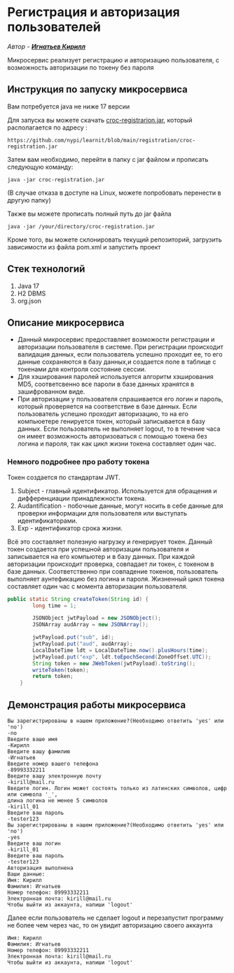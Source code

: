 # Регистрация и авторизация пользователей

*Автор - **[Игнатьев Кирилл](https://github.com/goldenchest19)***

Микросервис реализует регистрацию и авторизацию пользователя, с возможность авторизации по токену без пароля

## Инструкция по запуску микросервиса
Вам потребуется java не ниже 17 версии

Для запуска вы можете скачать [croc-registrarion.jar](https://github.com/nypi/learnit/raw/main/registration/croc-registration.jar), который располагается по адресу :
```
https://github.com/nypi/learnit/blob/main/registration/croc-registration.jar
```
Затем вам необходимо, перейти в папку с jar файлом и прописать следующую команду:
```
java -jar croc-registration.jar
```
(В случае отказа в доступе на Linux, можете попробовать перенести в другую папку)

Также вы можете прописать полный путь до jar файла
```
java -jar /your/directory/croc-registration.jar
``` 
Кроме того, вы можете склонировать текущий репозиторий, загрузить зависимости из файла pom.xml и запустить проект


## Стек технологий
  1.  Java 17 
  2.  H2 DBMS
  3.  org.json


## Описание микросервиса

* Данный микросервис предоставляет возможости регистрации и авторизации пользователя в системе. При регистрации происходит валидация данных, если пользователь
  успешно проходит ее, то его данные сохраняются в базу данных,и создается поле в таблице с токенами для контроля состояние сессии.
* Для хэширования паролей используется алгоритм хэширования MD5, соответсвенно все пароли в базе данных хранятся в зашифрованном виде.
* При авторизации у пользователя спрашивается его логин и пароль, который проверяется на соответствие в базе данных. Если пользователь успешно проходит авторизацию,
  то на его компьюетере генируется токен, который записывается в базу данных. Если пользователь не выполняет logout, то в течение часа он имеет возможность авторизоваться
  с помощью токена без логина и пароля, так как цикл жизни токена составляет один час.

### Немного подробнее про работу токена
Токен создается по стандартам JWT.
1. Subject - главный идентификатор. Используется для обращения и дифференциации принадлежности токена.
2. Audantification - побочные данные, могут носить в себе данные для проверки информации для пользователя или выступать идентификаторами.
3. Exp - идентификатор срока жизни.

Всё это составляет полезную нагрузку и генерирует токен.
Данный токен создается при успешной авторизации пользователя и записывается на его компьютер и в базу данных. При каждой авторизации происходит проверка, совпадает ли токен, с токеном в базе данных. Соответственно при совпадение токенов, пользователь выполняет аунтефикацию без логина и пароля. Жизненный цикл токена составляет один час с момента авторизации пользователя.
```java
public static String createToken(String id) {
        long time = 1;

        JSONObject jwtPayload = new JSONObject();
        JSONArray audArray = new JSONArray();

        jwtPayload.put("sub", id);
        jwtPayload.put("aud", audArray);
        LocalDateTime ldt = LocalDateTime.now().plusHours(time);
        jwtPayload.put("exp", ldt.toEpochSecond(ZoneOffset.UTC));
        String token = new JWebToken(jwtPayload).toString();
        writeToken(token);
        return token;
    }
```


## Демонстрация работы микросервиса
```
Вы зарегистрированы в нашем приложение?(Необходимо ответить 'yes' или 'no')
-no
Введите ваше имя
-Кирилл
Введите вашу фамилию
-Игнатьев
Введите номер вашего телефона
-89993332211
Введите вашу электронную почту
-kirill@mail.ru
Введите логин. Логин может состоять только из латинских символов, цифр или символа '_', 
длина логина не менее 5 символов
-kirill_01
Введите ваш пароль
-tester123
Вы зарегистрированы в нашем приложение?(Необходимо ответить 'yes' или 'no')
-yes
Введите ваш логин
-kirill_01
Введите ваш пароль 
-tester123
Авторизация выполнена
Ваши данные:
Имя: Кирилл
Фамилия: Игнатьев
Номер телефон: 89993332211
Электронная почта: kirill@mail.ru
Чтобы выйти из аккаунта, напиши 'logout' 
```
Далее если пользователь не сделает logout и перезапустит программу не более чем через час, то он увидит авторизацию своего аккаунта
```
Имя: Кирилл
Фамилия: Игнатьев
Номер телефон: 89993332211
Электронная почта: kirill@mail.ru
Чтобы выйти из аккаунта, напиши 'logout' 
```
